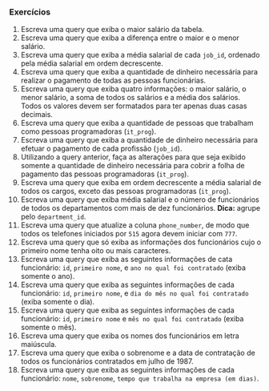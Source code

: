 ### Exercícios

1. Escreva uma query que exiba o maior salário da tabela.
2. Escreva uma query que exiba a diferença entre o maior e o menor salário.
3. Escreva uma query que exiba a média salarial de cada `job_id`, ordenado pela
média salarial em ordem decrescente.
4. Escreva uma query que exiba a quantidade de dinheiro necessária para
realizar o pagamento de todas as pessoas funcionárias.
5. Escreva uma query que exiba quatro informações: o maior salário, o menor
salário, a soma de todos os salários e a média dos salários. Todos os valores
devem ser formatados para ter apenas duas casas decimais.
6. Escreva uma query que exiba a quantidade de pessoas que trabalham como
pessoas programadoras (`it_prog`).
7. Escreva uma query que exiba a quantidade de dinheiro necessária para efetuar
o pagamento de cada profissão (`job_id`).
8. Utilizando a query anterior, faça as alterações para que seja exibido
somente a quantidade de dinheiro necessária para cobrir a folha de pagamento
das pessoas programadoras (`it_prog`).
9. Escreva uma query que exiba em ordem decrescente a média salarial de todos
os cargos, exceto das pessoas programadoras (`it_prog`).
10. Escreva uma query que exiba média salarial e o número de funcionários de
todos os departamentos com mais de dez funcionários. **Dica:** agrupe pelo
`department_id`.
11. Escreva uma query que atualize a coluna `phone_number`, de modo que todos
os telefones iniciados por `515` agora devem iniciar com `777`.
12. Escreva uma query que só exiba as informações dos funcionários cujo o
primeiro nome tenha oito ou mais caracteres.
13. Escreva uma query que exiba as seguintes informações de cata funcionário:
`id`, `primeiro nome`, e `ano no qual foi contratado` (exiba somente o ano).
14. Escreva uma query que exiba as seguintes informações de cada funcionário:
`id`, `primeiro nome`, e `dia do mês no qual foi contratado` (exiba somente o
dia).
15. Escreva uma query que exiba as seguintes informações de cada funcionário:
`id`, `primeiro nome` e `mês no qual foi contratado` (exiba somente o mês).
16. Escreva uma query que exiba os nomes dos funcionários em letra maiúscula.
17. Escreva uma query que exiba o sobrenome e a data de contratação de todos os
funcionários contratados em julho de 1987.
18. Escreva uma query que exiba as seguintes informações de cada funcionário:
`nome`, `sobrenome`, `tempo que trabalha na empresa (em dias)`.
